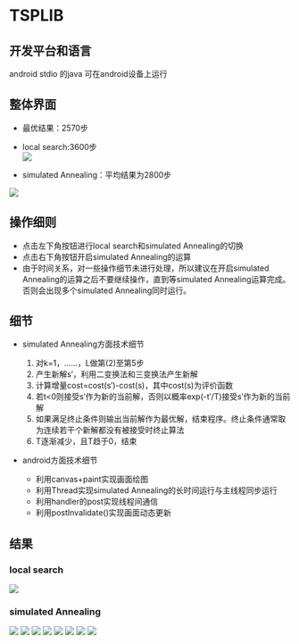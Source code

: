 # TSPLIB

## 开发平台和语言
android stdio 的java
可在android设备上运行

## 整体界面
- 最优结果：2570步
- local search:3600步  
![](readmeSrc/1.png)  

- simulated Annealing：平均结果为2800步  

![](readmeSrc/1.gif)

## 操作细则
- 点击左下角按钮进行local search和simulated Annealing的切换
- 点击右下角按钮开启simulated Annealing的运算
- 由于时间关系，对一些操作细节未进行处理，所以建议在开启simulated Annealing的运算之后不要继续操作，直到等simulated Annealing运算完成。否则会出现多个simulated Annealing同时运行。

## 细节

- simulated Annealing方面技术细节
    1.  对k=1，……，L做第(2)至第5步
    2. 产生新解s′，利用二变换法和三变换法产生新解
    3. 计算增量cost=cost(s′)-cost(s)，其中cost(s)为评价函数
    4. 若t<0则接受s′作为新的当前解，否则以概率exp(-t′/T)接受s′作为新的当前解
    5. 如果满足终止条件则输出当前解作为最优解，结束程序。终止条件通常取为连续若干个新解都没有被接受时终止算法
    6. T逐渐减少，且T趋于0，结束
    
- android方面技术细节
    - 利用canvas+paint实现画面绘图
    - 利用Thread实现simulated Annealing的长时间运行与主线程同步运行
    - 利用handler的post实现线程间通信
    - 利用postInvalidate()实现画面动态更新

## 结果
### local search
![](readmeSrc/1.png)
### simulated Annealing
![](readmeSrc/2.png)
![](readmeSrc/3.png)
![](readmeSrc/4.png)
![](readmeSrc/5.png)
![](readmeSrc/6.png)
![](readmeSrc/7.png)
![](readmeSrc/8.png)
![](readmeSrc/9.png)





